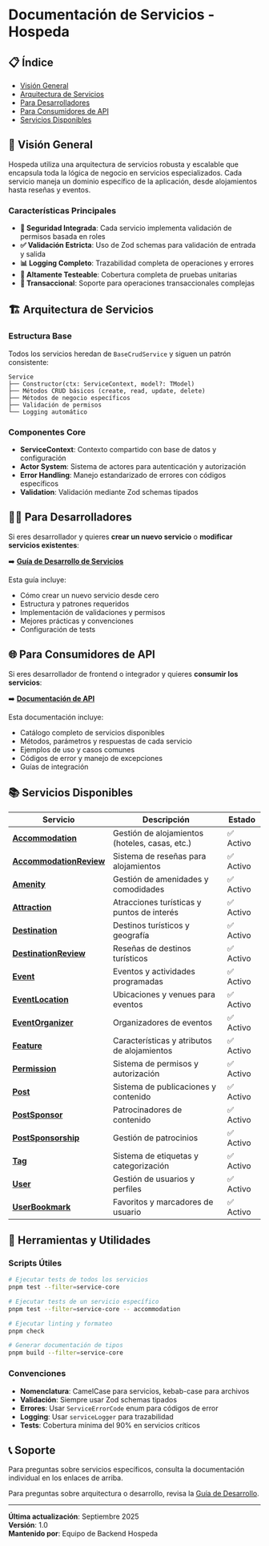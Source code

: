 # Documentación de Servicios - Hospeda

## 📋 Índice

- [Visión General](#visión-general)
- [Arquitectura de Servicios](#arquitectura-de-servicios)
- [Para Desarrolladores](#para-desarrolladores)
- [Para Consumidores de API](#para-consumidores-de-api)
- [Servicios Disponibles](#servicios-disponibles)

## 🎯 Visión General

Hospeda utiliza una arquitectura de servicios robusta y escalable que encapsula toda la lógica de negocio en servicios especializados. Cada servicio maneja un dominio específico de la aplicación, desde alojamientos hasta reseñas y eventos.

### Características Principales

- **🔐 Seguridad Integrada**: Cada servicio implementa validación de permisos basada en roles
- **✅ Validación Estricta**: Uso de Zod schemas para validación de entrada y salida
- **📊 Logging Completo**: Trazabilidad completa de operaciones y errores
- **🧪 Altamente Testeable**: Cobertura completa de pruebas unitarias
- **🔄 Transaccional**: Soporte para operaciones transaccionales complejas

## 🏗️ Arquitectura de Servicios

### Estructura Base

Todos los servicios heredan de `BaseCrudService` y siguen un patrón consistente:

```
Service
├── Constructor(ctx: ServiceContext, model?: TModel)
├── Métodos CRUD básicos (create, read, update, delete)
├── Métodos de negocio específicos
├── Validación de permisos
└── Logging automático
```

### Componentes Core

- **ServiceContext**: Contexto compartido con base de datos y configuración
- **Actor System**: Sistema de actores para autenticación y autorización
- **Error Handling**: Manejo estandarizado de errores con códigos específicos
- **Validation**: Validación mediante Zod schemas tipados

## 👨‍💻 Para Desarrolladores

Si eres desarrollador y quieres **crear un nuevo servicio** o **modificar servicios existentes**:

➡️ **[Guía de Desarrollo de Servicios](./desarrollo/README.md)**

Esta guía incluye:

- Cómo crear un nuevo servicio desde cero
- Estructura y patrones requeridos
- Implementación de validaciones y permisos
- Mejores prácticas y convenciones
- Configuración de tests

## 🌐 Para Consumidores de API

Si eres desarrollador de frontend o integrador y quieres **consumir los servicios**:

➡️ **[Documentación de API](./api/README.md)**

Esta documentación incluye:

- Catálogo completo de servicios disponibles
- Métodos, parámetros y respuestas de cada servicio
- Ejemplos de uso y casos comunes
- Códigos de error y manejo de excepciones
- Guías de integración

## 📚 Servicios Disponibles

| Servicio | Descripción | Estado |
|----------|-------------|--------|
| [**Accommodation**](./api/accommodation.md) | Gestión de alojamientos (hoteles, casas, etc.) | ✅ Activo |
| [**AccommodationReview**](./api/accommodation-review.md) | Sistema de reseñas para alojamientos | ✅ Activo |
| [**Amenity**](./api/amenity.md) | Gestión de amenidades y comodidades | ✅ Activo |
| [**Attraction**](./api/attraction.md) | Atracciones turísticas y puntos de interés | ✅ Activo |
| [**Destination**](./api/destination.md) | Destinos turísticos y geografía | ✅ Activo |
| [**DestinationReview**](./api/destination-review.md) | Reseñas de destinos turísticos | ✅ Activo |
| [**Event**](./api/event.md) | Eventos y actividades programadas | ✅ Activo |
| [**EventLocation**](./api/event-location.md) | Ubicaciones y venues para eventos | ✅ Activo |
| [**EventOrganizer**](./api/event-organizer.md) | Organizadores de eventos | ✅ Activo |
| [**Feature**](./api/feature.md) | Características y atributos de alojamientos | ✅ Activo |
| [**Permission**](./api/permission.md) | Sistema de permisos y autorización | ✅ Activo |
| [**Post**](./api/post.md) | Sistema de publicaciones y contenido | ✅ Activo |
| [**PostSponsor**](./api/post-sponsor.md) | Patrocinadores de contenido | ✅ Activo |
| [**PostSponsorship**](./api/post-sponsorship.md) | Gestión de patrocinios | ✅ Activo |
| [**Tag**](./api/tag.md) | Sistema de etiquetas y categorización | ✅ Activo |
| [**User**](./api/user.md) | Gestión de usuarios y perfiles | ✅ Activo |
| [**UserBookmark**](./api/user-bookmark.md) | Favoritos y marcadores de usuario | ✅ Activo |

## 🔧 Herramientas y Utilidades

### Scripts Útiles

```bash
# Ejecutar tests de todos los servicios
pnpm test --filter=service-core

# Ejecutar tests de un servicio específico
pnpm test --filter=service-core -- accommodation

# Ejecutar linting y formateo
pnpm check

# Generar documentación de tipos
pnpm build --filter=service-core
```

### Convenciones

- **Nomenclatura**: CamelCase para servicios, kebab-case para archivos
- **Validación**: Siempre usar Zod schemas tipados
- **Errores**: Usar `ServiceErrorCode` enum para códigos de error
- **Logging**: Usar `serviceLogger` para trazabilidad
- **Tests**: Cobertura mínima del 90% en servicios críticos

## 📞 Soporte

Para preguntas sobre servicios específicos, consulta la documentación individual en los enlaces de arriba.

Para preguntas sobre arquitectura o desarrollo, revisa la [Guía de Desarrollo](./desarrollo/README.md).

---

**Última actualización**: Septiembre 2025  
**Versión**: 1.0  
**Mantenido por**: Equipo de Backend Hospeda
